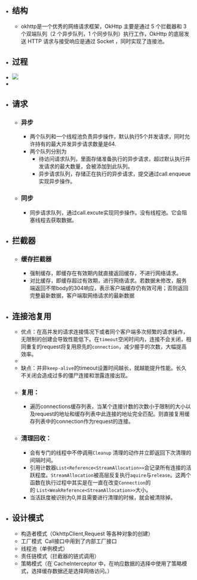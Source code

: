 - ## 结构
	- okhttp是一个优秀的网络请求框架，OkHttp 主要是通过 5 个拦截器和 3 个双端队列（2 个异步队列，1 个同步队列）执行工作，OkHttp 的底层发送 HTTP 请求与接受响应是通过 Socket ，同时实现了连接池。
- ## 过程
- ![](https://img-blog.csdn.net/20180228221939390?watermark/2/text/aHR0cDovL2Jsb2cuY3Nkbi5uZXQvcGdnX2NvbGQ=/font/5a6L5L2T/fontsize/400/fill/I0JBQkFCMA==/dissolve/70)
-
- ## 请求
	- ### 异步
		- 两个队列和一个线程池负责异步操作，默认执行5个并发请求，同时允许持有的最大并发异步请求数量是64.
		- 两个队列分别为
			- 待访问请求队列，里面存储准备执行的异步请求，超过默认执行并发请求的最大数量，会被添加到此队列。
			- 异步请求队列，存储正在执行的异步请求，提交通过call.enqueue实现异步操作。
	- ### 同步
		- 同步请求队列，通过call.excute实现同步操作。没有线程池。它会阻塞线程去获取数据。
- ## 拦截器
	- ### 缓存拦截器
		- 强制缓存，即缓存在有效期内就直接返回缓存，不进行网络请求。
		- 对比缓存，即缓存超过有效期，进行网络请求。若数据未修改，服务端返回不带body的304响应，表示客户端缓存仍有效可用；否则返回完整最新数据，客户端取网络请求的最新数据
- ## 连接池复用
	- 优点：在高并发的请求连接情况下或者同个客户端多次频繁的请求操作，无限制的创建会导致性能低下。在`timeout`空闲时间内，连接不会关闭，相同重复的request将复用原先的`connection`，减少握手的次数，大幅提高效率。
	-
	- 缺点：并非`keep-alive`的timeout设置时间越长，就越能提升性能。长久不关闭会造成过多的僵尸连接和泄露连接出现。
	- ### 复用：
		- 遍历connections缓存列表，当某个连接计数的次数小于限制的大小以及request的地址和缓存列表中此连接的地址完全匹配。则直接复用缓存列表中的connection作为request的连接。
	- ### 清理回收：
		- 会有专门的线程中不停调用`Cleanup` 清理的动作并立即返回下次清理的间隔时间。
		- 引用计数器`List<Reference<StreamAllocation>>`会记录所有连接的活跃程度。`StreamAllocation`被高层反复执行`aquire`与`release`。这两个函数在执行过程中其实是在一直在改变`Connection`的的 `List<WeakReference<StreamAllocation>>`大小。
		- 当活跃度被识别为0,并且需要进行清理的时候，就会被清除掉。
- ## 设计模式
	- 构造者模式（OkhttpClient,Request 等各种对象的创建）
	- 工厂模式  Call接口中用到了内部工厂接口
	- 线程池（单例模式）
	- 责任链模式（拦截器的链式调用）
	- 策略模式（在 CacheInterceptor 中，在响应数据的选择中使用了策略模式，选择缓存数据还是选择网络访问。）